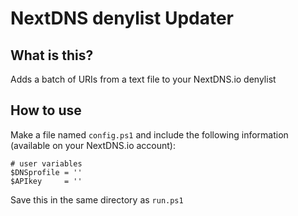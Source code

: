 # NextDNS denylist Updater

## What is this?

Adds a batch of URIs from a text file to your NextDNS.io denylist

## How to use

Make a file named `config.ps1` and include the following information (available on your NextDNS.io account):

```
# user variables
$DNSprofile = ''
$APIkey     = ''
```

Save this in the same directory as `run.ps1`
